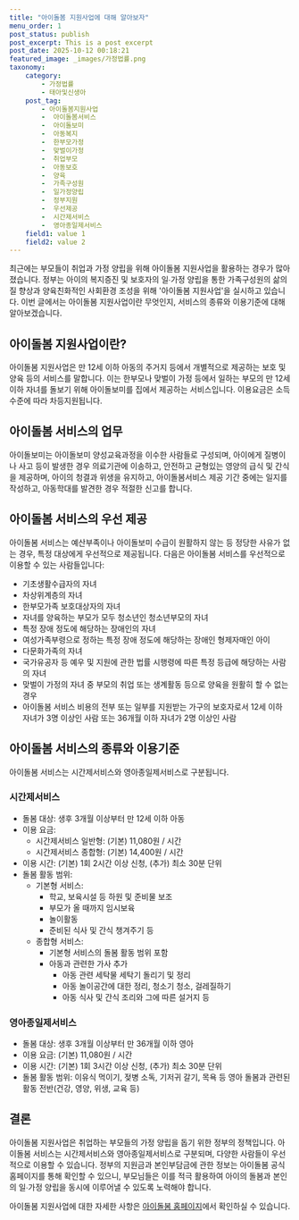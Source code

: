 ```yaml
---
title: "아이돌봄 지원사업에 대해 알아보자"
menu_order: 1
post_status: publish
post_excerpt: This is a post excerpt
post_date: 2025-10-12 00:18:21
featured_image: _images/가정법률.png
taxonomy:
    category:
        - 가정법률
        - 태아및신생아
    post_tag:
        - 아이돌봄지원사업
        -  아이돌봄서비스
        -  아이돌보미
        -  아동복지
        -  한부모가정
        -  맞벌이가정
        -  취업부모
        -  아동보호
        -  양육
        -  가족구성원
        -  일가정양립
        -  정부지원
        -  우선제공
        -  시간제서비스
        -  영아종일제서비스
    field1: value 1
    field2: value 2
---
```




최근에는 부모들이 취업과 가정 양립을 위해 아이돌봄 지원사업을 활용하는 경우가 많아졌습니다. 정부는 아이의 복지증진 및 보호자의 일∙가정 양립을 통한 가족구성원의 삶의 질 향상과 양육친화적인 사회환경 조성을 위해 '아이돌봄 지원사업'을 실시하고 있습니다. 이번 글에서는 아이돌봄 지원사업이란 무엇인지, 서비스의 종류와 이용기준에 대해 알아보겠습니다.

## 아이돌봄 지원사업이란?

아이돌봄 지원사업은 만 12세 이하 아동의 주거지 등에서 개별적으로 제공하는 보호 및 양육 등의 서비스를 말합니다. 이는 한부모나 맞벌이 가정 등에서 일하는 부모의 만 12세 이하 자녀를 돌보기 위해 아이돌보미를 집에서 제공하는 서비스입니다. 이용요금은 소득수준에 따라 차등지원됩니다.

## 아이돌봄 서비스의 업무

아이돌보미는 아이돌보미 양성교육과정을 이수한 사람들로 구성되며, 아이에게 질병이나 사고 등이 발생한 경우 의료기관에 이송하고, 안전하고 균형있는 영양의 급식 및 간식을 제공하며, 아이의 청결과 위생을 유지하고, 아이돌봄서비스 제공 기간 중에는 일지를 작성하고, 아동학대를 발견한 경우 적절한 신고를 합니다.

## 아이돌봄 서비스의 우선 제공

아이돌봄 서비스는 예산부족이나 아이돌보미 수급이 원활하지 않는 등 정당한 사유가 없는 경우, 특정 대상에게 우선적으로 제공됩니다. 다음은 아이돌봄 서비스를 우선적으로 이용할 수 있는 사람들입니다:

- 기초생활수급자의 자녀
- 차상위계층의 자녀
- 한부모가족 보호대상자의 자녀
- 자녀를 양육하는 부모가 모두 청소년인 청소년부모의 자녀
- 특정 장애 정도에 해당하는 장애인의 자녀
- 여성가족부령으로 정하는 특정 장애 정도에 해당하는 장애인 형제자매인 아이
- 다문화가족의 자녀
- 국가유공자 등 예우 및 지원에 관한 법률 시행령에 따른 특정 등급에 해당하는 사람의 자녀
- 맞벌이 가정의 자녀 중 부모의 취업 또는 생계활동 등으로 양육을 원활히 할 수 없는 경우
- 아이돌봄 서비스 비용의 전부 또는 일부를 지원받는 가구의 보호자로서 12세 이하 자녀가 3명 이상인 사람 또는 36개월 이하 자녀가 2명 이상인 사람

## 아이돌봄 서비스의 종류와 이용기준

아이돌봄 서비스는 시간제서비스와 영아종일제서비스로 구분됩니다. 

### 시간제서비스

- 돌봄 대상: 생후 3개월 이상부터 만 12세 이하 아동
- 이용 요금:
  - 시간제서비스 일반형: (기본) 11,080원 / 시간
  - 시간제서비스 종합형: (기본) 14,400원 / 시간
- 이용 시간: (기본) 1회 2시간 이상 신청, (추가) 최소 30분 단위
- 돌봄 활동 범위:
  - 기본형 서비스:
    - 학교, 보육시설 등 하원 및 준비물 보조
    - 부모가 올 때까지 임시보육
    - 놀이활동
    - 준비된 식사 및 간식 챙겨주기 등
  - 종합형 서비스:
    - 기본형 서비스의 돌봄 활동 범위 포함
    - 아동과 관련한 가사 추가
      - 아동 관련 세탁물 세탁기 돌리기 및 정리
      - 아동 놀이공간에 대한 정리, 청소기 청소, 걸레질하기
      - 아동 식사 및 간식 조리와 그에 따른 설거지 등

### 영아종일제서비스

- 돌봄 대상: 생후 3개월 이상부터 만 36개월 이하 영아
- 이용 요금: (기본) 11,080원 / 시간
- 이용 시간: (기본) 1회 3시간 이상 신청, (추가) 최소 30분 단위
- 돌봄 활동 범위: 이유식 먹이기, 젖병 소독, 기저귀 갈기, 목욕 등 영아 돌봄과 관련된 활동 전반(건강, 영양, 위생, 교육 등)

## 결론

아이돌봄 지원사업은 취업하는 부모들의 가정 양립을 돕기 위한 정부의 정책입니다. 아이돌봄 서비스는 시간제서비스와 영아종일제서비스로 구분되며, 다양한 사람들이 우선적으로 이용할 수 있습니다. 정부의 지원금과 본인부담금에 관한 정보는 아이돌봄 공식 홈페이지를 통해 확인할 수 있으니, 부모님들은 이를 적극 활용하여 아이의 돌봄과 본인의 일∙가정 양립을 동시에 이루어낼 수 있도록 노력해야 합니다.

아이돌봄 지원사업에 대한 자세한 사항은 [아이돌봄 홈페이지](www.idolbom.go.kr)에서 확인하실 수 있습니다.

